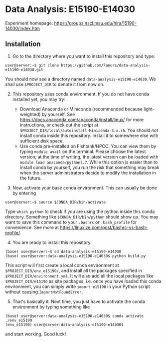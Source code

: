 # Data Analysis: E15190-E14030

Experiment homepage: https://groups.nscl.msu.edu/hira/15190-14030/index.htm


## Installation
1. Go to the directory where you want to install this repository and type:
```console
user@server:~$ git clone https://github.com/Fanurs/data-analysis-e15190-e14030.git
```
You should now see a directory named `data-analysis-e15190-e14030`. We shall use `$PROJECT_DIR` to denote it from now on.

2. This repository uses conda environment. If you do not have conda installed yet, you may try:
    - Download Anaconda or Miniconda (recommended because light-weighted) by yourself. See https://docs.anaconda.com/anaconda/install/linux/ for more instructions, or check out the script at `$PROJECT_DIR/local/autoinstall-Miniconda-3.x.sh`. You should *not* install conda inside this repository. Install it to somewhere else with sufficient disk space.
    - Use conda pre-installed on Fishtank/HPCC. You can view them by typing `module avail` on the terminal. Please choose the latest version; at the time of writing, the latest version can be loaded with `module load anaconda/python3.7`. While this option is easier than to install conda by yourself, you run the risk that something may break when the server administrators decide to modify the installation in the future.

3. Now, activate your base conda environment. This can usually be done by entering
```console
user@server:~$ source $CONDA_DIR/bin/activate
```
Type `which python` to check if you are using the python inside this conda directory. Something like `$CONDA_DIR/bin/python` should show up. You may want to save this command to your `.bashrc` or `.bash_profile` for convenience. See more at https://linuxize.com/post/bashrc-vs-bash-profile/.

4. You are ready to install this repository.
```console
(base) user@server:~$ cd data-analysis-e15190-e14030
(base) user@server:data-analysis-e15190-e14030$ python build.py
```
This script will first create a local conda environment at `$PROJECT_DIR/env_e15190/`, and install all the packages specified in `$PROJECT_DIR/environment.yml`. It will also add all the local packages like `$PROJECT_DIR/e15190` as site packages, i.e. once you have loaded this conda environment, you can simply write `import e15190` in your Python script without causing `ImportNotFoundError`.

5. That's basically it. Next time, you just have to activate the conda environment by typing something like
```console
(base) user@server:data-analysis-e15190-e14030$ conda activate ./env_e15190
(env_e15190) user@server:data-analysis-e15190-e14030$ 
```
and start working. Good luck!
